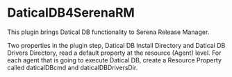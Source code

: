 DaticalDB4SerenaRM
=================

This plugin brings Datical DB functionality to Serena Release Manager.

Two properties in the plugin step, Datical DB Install Directory and Datical DB Drivers Directory, read a default property at the resource (Agent) level. For each agent that is going to execute Datical DB, create a Resource Property called daticalDBcmd and daticalDBDriversDir.  